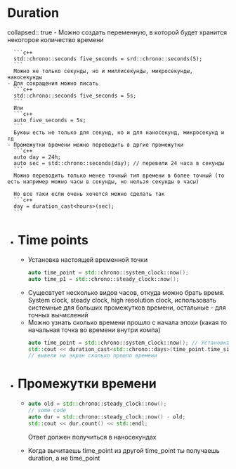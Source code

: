 # Duration
collapsed:: true
	- Можно создать переменную, в которой будет хранится некоторое количество времени
	  
	  ```c++
	  std::chrono::seconds five_seconds = srd::chrono::seconds(5);
	  ```
	  Можно не только секунды, но и миллисекунды, микросекунды, наносекунды
	- Для сокращения можно писать 
	  ```c++
	  std::chrono::seconds five_seconds = 5s;
	  ```
	  Или
	  ```c++
	  auto five_seconds = 5s;
	  ```
	  Буквы есть не только для секунд, но и для наносекунд, микросекунд и тд
	- Промежутки времени можно переводить в дргие промежутки
	  ```c++
	  auto day = 24h;
	  auto sec = std::chrono::seconds(day); // перевели 24 часа в секунды
	  ```
	  Можно переводить только менее точный тип времени в более точный (то есть например можно часы в секунды, но нельзя секунды в часы)
	  
	  Но все таки если очень хочется можно сделать так
	  ```c++
	  day = duration_cast<hours>(sec);
	  ```
- # Time points
	- Установка настоящей временной точки
	  ```c++
	  auto time_point = std::chrono::system_clock::now();
	  auto time_p1 = std::chrono::steady_clock::now();
	  
	  ```
	- Cущесвтует несколько видов часов, откуда можно брать время. System clock, steady clock, high resolution clock, использовать системные для больших промежутков времени, остальные - для точных вычислений
	- Можно узнать сколько времени прошло с начала эпохи (какая то начальная точка во времени внутри компа)
	  ```c++
	  auto time_point = std::chrono::system_clock::now(); // Установка временной точки
	  std::cout << duration_cast<std::chrono::days>(time_point.time_since_epoch()).count() << std::endl;
	  // вывели на экран сколько прошло времени
	  ```
- # Промежутки времени
	- ```c++
	  auto old = std::chrono::steady_clock::now();
	  // some code
	  auto dur = std::chrono::steady_clock::now() - old;
	  std::cout << dur.count() << std::endl;
	  ```
	  
	  Ответ должен получиться в наносекундах
	- Когда вычитаешь time_point из другой time_point ты получаешь duration, а не time_point